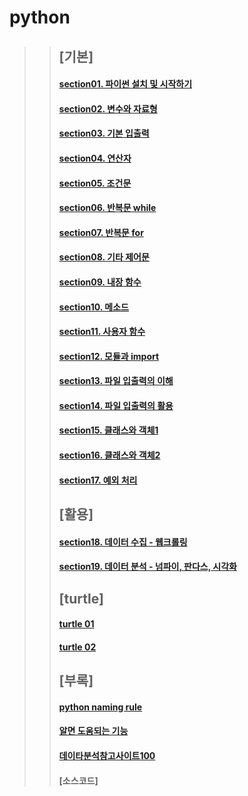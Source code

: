 # python

>> ## [기본]
>> #### [section01. 파이썬 설치 및 시작하기](section01.md)
>> #### [section02. 변수와 자료형](section02.md)
>> #### [section03. 기본 입출력](section03.md)
>> #### [section04. 연산자](section04.md)
>> #### [section05. 조건문](section05.md)
>> #### [section06. 반복문 while](section06.md)
>> #### [section07. 반복문 for](section07.md)
>> #### [section08. 기타 제어문](section08.md)
>> #### [section09. 내장 함수](section09.md)
>> #### [section10. 메소드](section10.md)
>> #### [section11. 사용자 함수](section11.md)
>> #### [section12. 모듈과 import](section12.md)
>> #### [section13. 파일 입출력의 이해](section13.md)
>> #### [section14. 파일 입출력의 활용](section14.md)
>> #### [section15. 클래스와 객체1](section15.md)
>> #### [section16. 클래스와 객체2](section16.md)
>> #### [section17. 예외 처리](section17.md)
>> ## [활용]
>> #### [section18. 데이터 수집 - 웹크롤링](section18.md)
>> #### [section19. 데이터 분석 - 넘파이, 판다스, 시각화](section19.md)
>> ## [turtle] 
>> #### [turtle 01](turtle01.md)
>> #### [turtle 02](https://github.com/darakoo/pythonstudy/tree/master/turtle_exam)
>> ## [부록]
>> #### [python naming rule](section98.md)
>> #### [알면 도움되는 기능](section99.md)
>> #### [데이타분석참고사이트100](data_references_100.md)
>> #### [소스코드]
 
